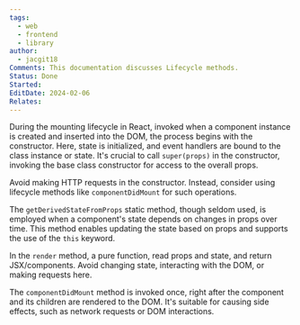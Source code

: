 ```yaml
---
tags:
  - web
  - frontend
  - library
author:
  - jacgit18
Comments: This documentation discusses Lifecycle methods.
Status: Done
Started: 
EditDate: 2024-02-06
Relates:
---
```

During the mounting lifecycle in React, invoked when a component instance is created and inserted into the DOM, the process begins with the constructor. Here, state is initialized, and event handlers are bound to the class instance or state. It's crucial to call `super(props)` in the constructor, invoking the base class constructor for access to the overall props.

Avoid making HTTP requests in the constructor. Instead, consider using lifecycle methods like `componentDidMount` for such operations.

The `getDerivedStateFromProps` static method, though seldom used, is employed when a component's state depends on changes in props over time. This method enables updating the state based on props and supports the use of the `this` keyword.

In the `render` method, a pure function, read props and state, and return JSX/components. Avoid changing state, interacting with the DOM, or making requests here.

The `componentDidMount` method is invoked once, right after the component and its children are rendered to the DOM. It's suitable for causing side effects, such as network requests or DOM interactions.